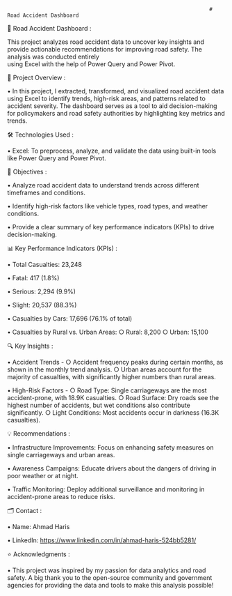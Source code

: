 
                                                                     # Road Accident Dashboard
 

🚗 Road Accident Dashboard : 

   This project analyzes road accident data to uncover key insights and provide actionable recommendations for improving road safety. The analysis was conducted entirely   
   using Excel with the help of Power Query and Power Pivot.
   

📌 Project Overview :

   • In this project, I extracted, transformed, and visualized road accident data using Excel to identify trends, high-risk areas, and patterns related to accident severity. 
     The dashboard serves as a tool to aid decision-making for policymakers and road safety authorities by highlighting key metrics and trends.
     

🛠 Technologies Used :

   • Excel: To preprocess, analyze, and validate the data using built-in tools like Power Query and Power Pivot.
   
   

🎯 Objectives :

   • Analyze road accident data to understand trends across different timeframes and conditions.
   
   • Identify high-risk factors like vehicle types, road types, and weather conditions.
   
   • Provide a clear summary of key performance indicators (KPIs) to drive decision-making.
   

📊 Key Performance Indicators (KPIs) :

   • Total Casualties: 23,248
   
   • Fatal: 417 (1.8%)
   
   • Serious: 2,294 (9.9%)
   
   • Slight: 20,537 (88.3%)
   
   • Casualties by Cars: 17,696 (76.1% of total)
   
   • Casualties by Rural vs. Urban Areas:
      ○ Rural: 8,200
      ○ Urban: 15,100
      

🔍 Key Insights :

   • Accident Trends -
      ○ Accident frequency peaks during certain months, as shown in the monthly trend analysis.
      ○ Urban areas account for the majority of casualties, with significantly higher numbers than rural areas.
      
   • High-Risk Factors -
      ○ Road Type: Single carriageways are the most accident-prone, with 18.9K casualties.
      ○ Road Surface: Dry roads see the highest number of accidents, but wet conditions also contribute significantly.
      ○ Light Conditions: Most accidents occur in darkness (16.3K casualties).
      

💡 Recommendations :

   • Infrastructure Improvements: Focus on enhancing safety measures on single carriageways and urban areas.

   • Awareness Campaigns: Educate drivers about the dangers of driving in poor weather or at night.

   • Traffic Monitoring: Deploy additional surveillance and monitoring in accident-prone areas to reduce risks.
   

🗂 Contact :

  • Name: Ahmad Haris

  • LinkedIn: https://www.linkedin.com/in/ahmad-haris-524bb5281/
  

⭐ Acknowledgments :

  • This project was inspired by my passion for  data analytics and road safety. A big thank you to the open-source community and government agencies for providing the data 
    and tools to make this analysis possible!   



